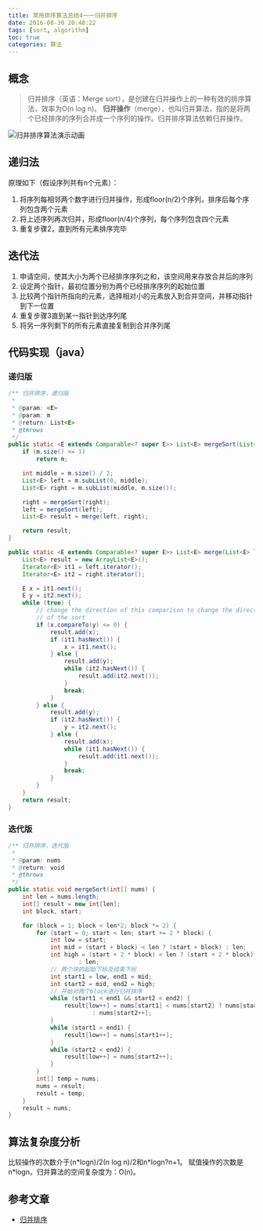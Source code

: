 ```yaml
---
title: 常用排序算法总结4一一归并排序
date: 2016-08-30 20:48:22
tags: [sort, algorithm]
toc: true
categories: 算法
---
```


## 概念

> 归并排序（英语：Merge sort），是创建在归并操作上的一种有效的排序算法，效率为O(n log n)。
**归并操作**（merge），也叫归并算法，指的是将两个已经排序的序列合并成一个序列的操作。归并排序算法依赖归并操作。

![归并排序算法演示动画](http://7xsd89.com1.z0.glb.clouddn.com/sort_merge_animate.gif)

<!--more-->

## 递归法

原理如下（假设序列共有n个元素）：
 1. 将序列每相邻两个数字进行归并操作，形成floor(n/2)个序列，排序后每个序列包含两个元素
 2. 将上述序列再次归并，形成floor(n/4)个序列，每个序列包含四个元素
 3. 重复步骤2，直到所有元素排序完毕

## 迭代法

 1. 申请空间，使其大小为两个已经排序序列之和，该空间用来存放合并后的序列
 2. 设定两个指针，最初位置分别为两个已经排序序列的起始位置
 3. 比较两个指针所指向的元素，选择相对小的元素放入到合并空间，并移动指针到下一位置
 4. 重复步骤3直到某一指针到达序列尾
 5. 将另一序列剩下的所有元素直接复制到合并序列尾
 
## 代码实现（java）

### 递归版

``` java
/** 归并排序，递归版
 *
 * @param: <E>
 * @param: m
 * @return: List<E>
 * @throws
 */
public static <E extends Comparable<? super E>> List<E> mergeSort(List<E> m) {
	if (m.size() <= 1)
		return m;

	int middle = m.size() / 2;
	List<E> left = m.subList(0, middle);
	List<E> right = m.subList(middle, m.size());

	right = mergeSort(right);
	left = mergeSort(left);
	List<E> result = merge(left, right);

	return result;
}

public static <E extends Comparable<? super E>> List<E> merge(List<E> left, List<E> right) {
	List<E> result = new ArrayList<E>();
	Iterator<E> it1 = left.iterator();
	Iterator<E> it2 = right.iterator();

	E x = it1.next();
	E y = it2.next();
	while (true) {
		// change the direction of this comparison to change the direction
		// of the sort
		if (x.compareTo(y) <= 0) {
			result.add(x);
			if (it1.hasNext()) {
				x = it1.next();
			} else {
				result.add(y);
				while (it2.hasNext()) {
					result.add(it2.next());
				}
				break;
			}
		} else {
			result.add(y);
			if (it2.hasNext()) {
				y = it2.next();
			} else {
				result.add(x);
				while (it1.hasNext()) {
					result.add(it1.next());
				}
				break;
			}
		}
	}
	return result;
}
```

### 迭代版

``` java
/** 归并排序，迭代版
 *
 * @param: nums
 * @return: void
 * @throws
 */
public static void mergeSort(int[] nums) {
	int len = nums.length;
	int[] result = new int[len];
	int block, start;

	for (block = 1; block < len*2; block *= 2) {
		for (start = 0; start < len; start += 2 * block) {
			int low = start;
			int mid = (start + block) < len ? (start + block) : len;
			int high = (start + 2 * block) < len ? (start + 2 * block)
					: len;
			// 两个块的起始下标及结束下标
			int start1 = low, end1 = mid;
			int start2 = mid, end2 = high;
			// 开始对两个block进行归并排序
			while (start1 < end1 && start2 < end2) {
				result[low++] = nums[start1] < nums[start2] ? nums[start1++]
						: nums[start2++];
			}
			while (start1 < end1) {
				result[low++] = nums[start1++];
			}
			while (start2 < end2) {
				result[low++] = nums[start2++];
			}
		}
		int[] temp = nums;
		nums = result;
		result = temp;
	}
	result = nums;
}
```

## 算法复杂度分析

比较操作的次数介于(n\*logn)/2(n log n)/2和n\*logn?n+1。 赋值操作的次数是 n\*logn。归并算法的空间复杂度为：O(n)。

## 参考文章

- [归并排序](https://zh.wikipedia.org/wiki/归并排序)
